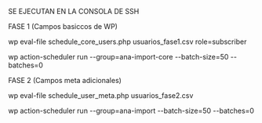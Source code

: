 SE EJECUTAN EN LA CONSOLA DE SSH

FASE 1 (Campos basiccos de WP)

wp eval-file schedule_core_users.php usuarios_fase1.csv role=subscriber

wp action-scheduler run --group=ana-import-core --batch-size=50 --batches=0

FASE 2 (Campos meta adicionales)

wp eval-file schedule_user_meta.php usuarios_fase2.csv

wp action-scheduler run --group=ana-import --batch-size=50 --batches=0

